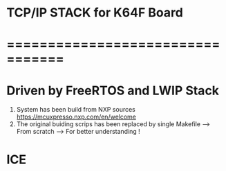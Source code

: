# TCP/IP STACK for K64F Board
# =================================
# Driven by FreeRTOS and LWIP Stack


1. System has been build from NXP sources https://mcuxpresso.nxp.com/en/welcome
2. The original buiding scrips has been replaced by single Makefile --> From scratch --> For better understanding !


# ICE
